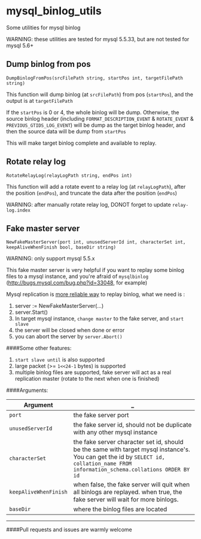 mysql_binlog_utils
==================

Some utilities for mysql binlog

WARNING: these utilities are tested for mysql 5.5.33, but are not tested for mysql 5.6+

Dump binlog from pos
----
`DumpBinlogFromPos(srcFilePath string, startPos int, targetFilePath string)`

This function will dump binlog (at `srcFilePath`) from pos (`startPos`), and the output is at `targetFilePath`

If the `startPos` is 0 or 4, the whole binlog will be dump. Otherwise, the source binlog header (including `FORMAT_DESCRIPTION_EVENT` & `ROTATE_EVENT` & `PREVIOUS_GTIDS_LOG_EVENT`) will be dump as the target binlog header, and then the source data will be dump from `startPos`

This will make target binlog complete and available to replay.

Rotate relay log
----
`RotateRelayLog(relayLogPath string, endPos int)`

This function will add a rotate event to a relay log (at `relayLogPath`), after the position (`endPos`), and truncate the data after the position (`endPos`)

WARNING: after manually rotate relay log, DONOT forget to update `relay-log.index`

Fake master server
----
`NewFakeMasterServer(port int, unusedServerId int, characterSet int, keepAliveWhenFinish bool, baseDir string)`

WARNING: only support mysql 5.5.x 

This fake master server is very helpful if you want to replay some binlog files to a mysql instance, and you're afraid of `mysqlbinlog` (http://bugs.mysql.com/bug.php?id=33048, for example)

Mysql replication is [more reliable way](http://www.xaprb.com/blog/2010/09/04/why-mysql-replication-is-better-than-mysqlbinlog-for-recovery/) to replay binlog, what we need is :

1. server := NewFakeMasterServer(...)
2. server.Start()
3. In target mysql instance, `change master` to the fake server, and `start slave`
4. the server will be closed when done or error
5. you can abort the server by `server.Abort()`

####Some other features:

1. `start slave until` is also supported
2. large packet (>= `1<<24-1` bytes) is supported
3. multiple binlog files are supported, fake server will act as a real replication master (rotate to the next when one is finished)

####Arguments:

Argument|_
--- | ---
`port` | the fake server port
`unusedServerId` | the fake server id, should not be duplicate with any other mysql instance
 `characterSet` |the fake server character set id, should be the same with target mysql instance's. You can get the id by `SELECT id, collation_name FROM information_schema.collations ORDER BY id`
`keepAliveWhenFinish` |when false, the fake server will quit when all binlogs are replayed. when true, the fake server will wait for more binlogs.
`baseDir` | where the binlog files are located


----
####Pull requests and issues are warmly welcome